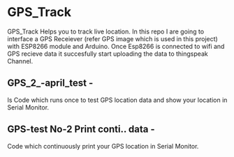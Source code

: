 # GPS_Track
GPS_Track Helps you to track live location. In this repo I are going to interface a GPS Receiever (refer GPS image which is used in this project) with ESP8266 module and Arduino. Once Esp8266 is connected to wifi and GPS recieve data it succesfully start uploading the data to thingspeak Channel.

## GPS_2_-april_test - 
Is Code which runs once to test GPS location data and show your location in Serial Monitor.

## GPS-test No-2 Print conti.. data - 
Code which continuously print your GPS location in Serial Monitor.
